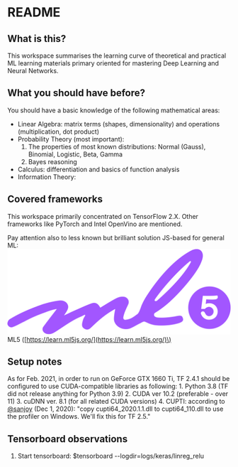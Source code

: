 # README

## What is this?

This workspace summarises the learning curve of theoretical and practical ML learning materials primary oriented for mastering Deep Learning and Neural Networks.

## What you should have before?

You should have a basic knowledge of the following mathematical areas:

* Linear Algebra: matrix terms \(shapes, dimensionality\) and operations \(multiplication, dot product\) 
* Probability Theory \(most important\):
  1. The properties of most known distributions: Normal \(Gauss\), Binomial, Logistic, Beta, Gamma
  2. Bayes reasoning
* Calculus: differentiation and basics of function analysis
* Information Theory:   

## Covered frameworks

This workspace primarily concentrated on TensorFlow 2.X. Other frameworks like PyTorch and Intel OpenVino are mentioned. 

Pay attention also to less known but brilliant solution JS-based for general ML:  ![](.gitbook/assets/ml5.png) ML5 \([https://learn.ml5js.org/](https://learn.ml5js.org/)\)

## Setup notes

As for Feb. 2021, in order to run on GeForce GTX 1660 Ti, TF 2.4.1 should be configured to use CUDA-compatible libraries as following: 1. Python 3.8 \(TF did not release anything for Python 3.9\) 2. CUDA ver 10.2 \(preferable - over 11\) 3. cuDNN ver. 8.1 \(for all related CUDA versions\) 4. CUPTI: according to [@sanjoy](https://github.com/tensorflow/tensorflow/issues/43030) \(Dec 1, 2020\): "copy cupti64\_2020.1.1.dll to cupti64\_110.dll to use the profiler on Windows. We'll fix this for TF 2.5."

## Tensorboard observations

1. Start tensorboard: $tensorboard --logdir=logs/keras/linreg\_relu

